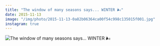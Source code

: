 ```yaml
---
title: "The window of many seasons says... WINTER 🌬"
date: 2015-11-13
image: "/img/photo/2015-11-13-0a82b06364ca00f54c998c135015f001.jpg"
instagram: true
---
```


![The window of many seasons says... WINTER 🌬](/img/photo/2015-11-13-0a82b06364ca00f54c998c135015f001.jpg)
